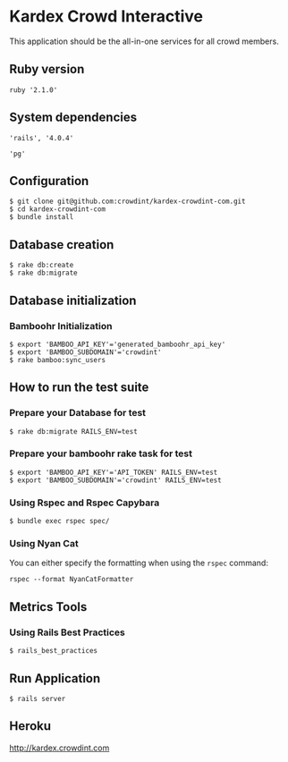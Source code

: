 Kardex Crowd Interactive
===

This application should be the all-in-one services for all crowd members.

## Ruby version
	ruby '2.1.0'

## System dependencies
	'rails', '4.0.4'

	'pg'

## Configuration
	$ git clone git@github.com:crowdint/kardex-crowdint-com.git
	$ cd kardex-crowdint-com
	$ bundle install


## Database creation
	$ rake db:create
	$ rake db:migrate

## Database initialization
### Bamboohr Initialization
	$ export 'BAMBOO_API_KEY'='generated_bamboohr_api_key'
	$ export 'BAMBOO_SUBDOMAIN'='crowdint'
	$ rake bamboo:sync_users 

## How to run the test suite
### Prepare your Database for test
	$ rake db:migrate RAILS_ENV=test
	
### Prepare your bamboohr rake task for test
	$ export 'BAMBOO_API_KEY'='API_TOKEN' RAILS_ENV=test
	$ export 'BAMBOO_SUBDOMAIN'='crowdint' RAILS_ENV=test
### Using Rspec and Rspec Capybara
	$ bundle exec rspec spec/

### Using  Nyan Cat

You can either specify the formatting when using the `rspec` command:

    rspec --format NyanCatFormatter

## Metrics Tools
### Using Rails Best Practices
  	$ rails_best_practices

## Run Application

	$ rails server

## Heroku

http://kardex.crowdint.com


